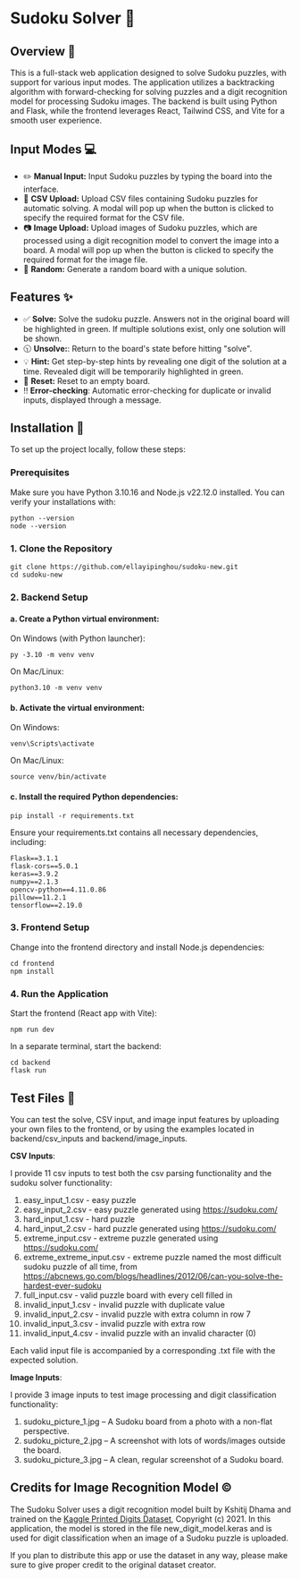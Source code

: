 # Sudoku Solver 🔎

## Overview 📜
This is a full-stack web application designed to solve Sudoku puzzles, with support for various input modes. The application utilizes a backtracking algorithm with forward-checking for solving puzzles and a digit recognition model for processing Sudoku images. The backend is built using Python and Flask, while the frontend leverages React, Tailwind CSS, and Vite for a smooth user experience.

## Input Modes 💻
* ✏️ **Manual Input:** Input Sudoku puzzles by typing the board into the interface.
* 📄 **CSV Upload:** Upload CSV files containing Sudoku puzzles for automatic solving. A modal will pop up when the button is clicked to specify the required format for the CSV file.
* 📷 **Image Upload:** Upload images of Sudoku puzzles, which are processed using a digit recognition model to convert the image into a board. A modal will pop up when the button is clicked to specify the required format for the image file.
* 🔮 **Random:** Generate a random board with a unique solution.

## Features ✨
* ✅ **Solve:** Solve the sudoku puzzle. Answers not in the original board will be highlighted in green. If multiple solutions exist, only one solution will be shown.
* 🕥 **Unsolve:**: Return to the board's state before hitting "solve".
* 💡 **Hint:** Get step-by-step hints by revealing one digit of the solution at a time. Revealed digit will be temporarily highlighted in green.
* 🧹 **Reset:** Reset to an empty board.
* ‼️ **Error-checking**: Automatic error-checking for duplicate or invalid inputs, displayed through a message.

## Installation 🔧
To set up the project locally, follow these steps:

### Prerequisites
Make sure you have Python 3.10.16 and Node.js v22.12.0 installed. You can verify your installations with:

```
python --version
node --version
```
### 1. Clone the Repository
```
git clone https://github.com/ellayipinghou/sudoku-new.git
cd sudoku-new
```

### 2. Backend Setup
#### a. Create a Python virtual environment:
On Windows (with Python launcher):
```
py -3.10 -m venv venv
```

On Mac/Linux:
```
python3.10 -m venv venv
```
#### b. Activate the virtual environment:

On Windows:
```
venv\Scripts\activate
```

On Mac/Linux:

```
source venv/bin/activate
```
#### c. Install the required Python dependencies:
```
pip install -r requirements.txt
```

Ensure your requirements.txt contains all necessary dependencies, including:
```
Flask==3.1.1
flask-cors==5.0.1
keras==3.9.2
numpy==2.1.3
opencv-python==4.11.0.86
pillow==11.2.1
tensorflow==2.19.0
```
### 3. Frontend Setup
Change into the frontend directory and install Node.js dependencies:
```
cd frontend
npm install
```

### 4. Run the Application
Start the frontend (React app with Vite):
```
npm run dev
```

In a separate terminal, start the backend:

```
cd backend
flask run
```

## Test Files 📂
You can test the solve, CSV input, and image input features by uploading your own files to the frontend, or by using the examples located in backend/csv_inputs and backend/image_inputs.

**CSV Inputs**:

I provide 11 csv inputs to test both the csv parsing functionality and the sudoku solver functionality:

1) easy_input_1.csv - easy puzzle
2) easy_input_2.csv - easy puzzle generated using https://sudoku.com/
3) hard_input_1.csv - hard puzzle
4) hard_input_2.csv - hard puzzle generated using https://sudoku.com/
5) extreme_input.csv - extreme puzzle generated using https://sudoku.com/
6) extreme_extreme_input.csv - extreme puzzle named the most difficult sudoku puzzle of all time, from https://abcnews.go.com/blogs/headlines/2012/06/can-you-solve-the-hardest-ever-sudoku 
7) full_input.csv - valid puzzle board with every cell filled in
8) invalid_input_1.csv - invalid puzzle with duplicate value
9) invalid_input_2.csv - invalid puzzle with extra column in row 7
10) invalid_input_3.csv - invalid puzzle with extra row
11) invalid_input_4.csv - invalid puzzle with an invalid character (0)

Each valid input file is accompanied by a corresponding .txt file with the expected solution.

**Image Inputs**:

I provide 3 image inputs to test image processing and digit classification functionality:

1) sudoku_picture_1.jpg – A Sudoku board from a photo with a non-flat perspective.
2) sudoku_picture_2.jpg – A screenshot with lots of words/images outside the board.
3) sudoku_picture_3.jpg – A clean, regular screenshot of a Sudoku board.

## Credits for Image Recognition Model ©️
The Sudoku Solver uses a digit recognition model built by Kshitij Dhama and trained on the [Kaggle Printed Digits Dataset](https://www.kaggle.com/datasets/kshitijdhama/printed-digits-dataset), Copyright (c) 2021. In this application, the model is stored in the file new_digit_model.keras and is used for digit classification when an image of a Sudoku puzzle is uploaded.

If you plan to distribute this app or use the dataset in any way, please make sure to give proper credit to the original dataset creator.


